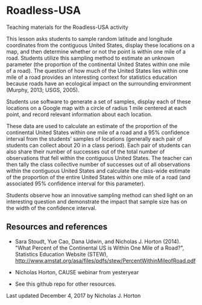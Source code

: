 # Roadless-USA
Teaching materials for the Roadless-USA activity

This lesson asks students to sample random latitude and longitude coordinates from the contiguous United States, display these locations on a map, and then determine whether or not the point is within one mile of a road. Students utilize this sampling method to estimate an unknown parameter (the proportion of the continental United States within one mile of a road). The question of how much of the United States lies within one mile of a road provides an interesting context for statistics education because roads have an ecological impact on the surrounding environment (Murphy, 2013; USGS, 2005).

Students use software to generate a set of samples, display each of these locations on a Google map with a circle of radius 1 mile centered at each point, and record relevant information about each location.

These data are used to calculate an estimate of the proportion of the continental United States within one mile of a road and a 95% confidence interval from the students’ samples of locations (generally each pair of students can collect about 20 in a class period). Each pair of students can also share their number of successes out of the total number of observations that fell within the contiguous United States. The teacher can then tally the class collective number of successes out of all observations within the contiguous United States and calculate the class-wide estimate of the proportion of the entire United States within one mile of a road (and associated 95% confidence interval for this parameter).

Students observe how an innovative sampling method can shed light on an interesting question and demonstrate the impact that sample size has on the width of the confidence interval.

## Resources and references

- Sara Stoudt, Yue Cao, Dana Udwin, and Nicholas J. Horton (2014). "What Percent of the Continental US is Within One Mile of a Road?", Statistics Education Website (STEW), http://www.amstat.org/asa/files/pdfs/stew/PercentWithinMileofRoad.pdf

- Nicholas Horton, CAUSE webinar from yesteryear

- See this github repo for other resources.

Last updated December 4, 2017 by Nicholas J. Horton
